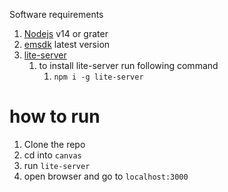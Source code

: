 Software requirements
1. [Nodejs](https://nodejs.org/en/download) v14 or grater
2. [emsdk](https://emscripten.org/docs/getting_started/downloads.html) latest version
3. [lite-server](https://www.npmjs.com/package/lite-server)
   1. to install lite-server run following command
      1. `npm i -g lite-server`

# how to run

1. Clone the repo
2. cd into `canvas`
3. run `lite-server`
4. open browser and go to `localhost:3000`